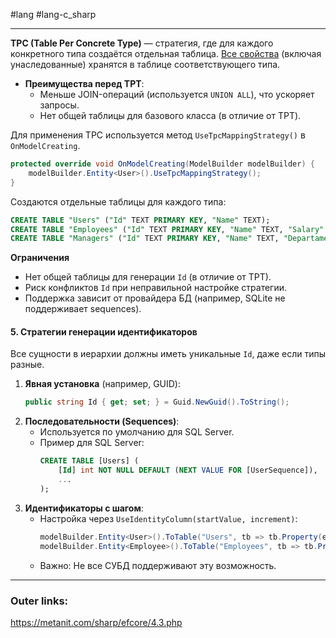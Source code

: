 #lang #lang-c_sharp 

---
**TPC (Table Per Concrete Type)** — стратегия, где для каждого конкретного типа создаётся отдельная таблица.
<u>Все свойства</u> (включая унаследованные) хранятся в таблице соответствующего типа.
- **Преимущества перед TPT**:
  - Меньше JOIN-операций (используется `UNION ALL`), что ускоряет запросы.
  - Нет общей таблицы для базового класса (в отличие от TPT).

Для применения TPC используется метод `UseTpcMappingStrategy()` в `OnModelCreating`.
```csharp
protected override void OnModelCreating(ModelBuilder modelBuilder) {
	modelBuilder.Entity<User>().UseTpcMappingStrategy();
}
```

Создаются отдельные таблицы для каждого типа:
```sql
CREATE TABLE "Users" ("Id" TEXT PRIMARY KEY, "Name" TEXT);
CREATE TABLE "Employees" ("Id" TEXT PRIMARY KEY, "Name" TEXT, "Salary" INTEGER);
CREATE TABLE "Managers" ("Id" TEXT PRIMARY KEY, "Name" TEXT, "Departament" TEXT);
```

**Ограничения**
- Нет общей таблицы для генерации `Id` (в отличие от TPT).
- Риск конфликтов `Id` при неправильной настройке стратегии.
- Поддержка зависит от провайдера БД (например, SQLite не поддерживает sequences).

#### **5. Стратегии генерации идентификаторов**
Все сущности в иерархии должны иметь уникальные `Id`, даже если типы разные.

  1. **Явная установка** (например, GUID):
     ```csharp
     public string Id { get; set; } = Guid.NewGuid().ToString();
     ```
  2. **Последовательности (Sequences)**:
     - Используется по умолчанию для SQL Server.
     - Пример для SQL Server:
       ```sql
       CREATE TABLE [Users] (
           [Id] int NOT NULL DEFAULT (NEXT VALUE FOR [UserSequence]),
           ...
       );
       ```
  3. **Идентификаторы с шагом**:
     - Настройка через `UseIdentityColumn(startValue, increment)`:
       ```csharp
       modelBuilder.Entity<User>().ToTable("Users", tb => tb.Property(e => e.Id).UseIdentityColumn(1, 1));
       modelBuilder.Entity<Employee>().ToTable("Employees", tb => tb.Property(e => e.Id).UseIdentityColumn(10000, 1));
       ```
     - Важно: Не все СУБД поддерживают эту возможность.

---
### Outer links:
https://metanit.com/sharp/efcore/4.3.php